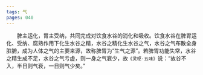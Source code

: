```yaml
---
tags: 气
pages: 040
---
```

&emsp;&emsp;脾主运化，胃主受纳，共同完成对饮食水谷的消化和吸收。饮食水谷在脾胃运化、受纳、腐熟作用下化生水谷之精，水谷之精化生水谷之气，水谷之气布散全身脏腑，成为人体之气的主要来源，故称脾胃为“生气之源”。若脾胃功能失常，水谷之精生成不足，水谷之气亏虚，则一身之气衰少，故`《灵枢·五味》`说：“故谷不入，半日则气衰，一日则气少矣。”